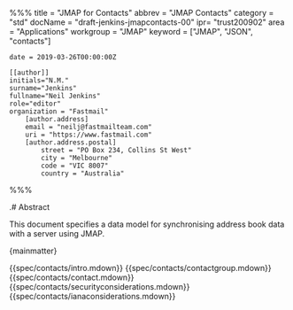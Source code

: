 %%%
    title = "JMAP for Contacts"
    abbrev = "JMAP Contacts"
    category = "std"
    docName = "draft-jenkins-jmapcontacts-00"
    ipr= "trust200902"
    area = "Applications"
    workgroup = "JMAP"
    keyword = ["JMAP", "JSON", "contacts"]

    date = 2019-03-26T00:00:00Z

    [[author]]
    initials="N.M."
    surname="Jenkins"
    fullname="Neil Jenkins"
    role="editor"
    organization = "Fastmail"
        [author.address]
        email = "neilj@fastmailteam.com"
        uri = "https://www.fastmail.com"
        [author.address.postal]
            street = "PO Box 234, Collins St West"
            city = "Melbourne"
            code = "VIC 8007"
            country = "Australia"
%%%

.# Abstract

This document specifies a data model for synchronising address book data with a server using JMAP.

{mainmatter}

{{spec/contacts/intro.mdown}}
{{spec/contacts/contactgroup.mdown}}
{{spec/contacts/contact.mdown}}
{{spec/contacts/securityconsiderations.mdown}}
{{spec/contacts/ianaconsiderations.mdown}}
